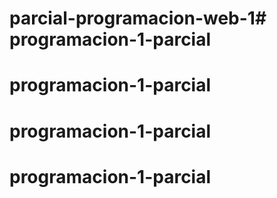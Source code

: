 # parcial-programacion-web-1# programacion-1-parcial
# programacion-1-parcial
# programacion-1-parcial
# programacion-1-parcial
